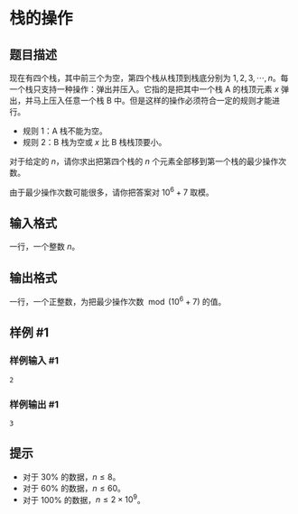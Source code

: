 # 栈的操作

## 题目描述

现在有四个栈，其中前三个为空，第四个栈从栈顶到栈底分别为 $1,2,3,\cdots ,n$。每一个栈只支持一种操作：弹出并压入。它指的是把其中一个栈 A 的栈顶元素 $x$ 弹出，并马上压入任意一个栈 B 中。但是这样的操作必须符合一定的规则才能进行。

- 规则 $1$：A 栈不能为空。
- 规则 $2$：B 栈为空或 $x$ 比 B 栈栈顶要小。

对于给定的 $n$，请你求出把第四个栈的 $n$ 个元素全部移到第一个栈的最少操作次数。

由于最少操作次数可能很多，请你把答案对 $10^6+7$ 取模。


## 输入格式

一行，一个整数 $n$。


## 输出格式

一行，一个正整数，为把最少操作次数 $\bmod (10^6+7)$ 的值。

## 样例 #1

### 样例输入 #1
```
2
```

### 样例输出 #1

```
3
```

## 提示

- 对于 $30\%$ 的数据，$n\le 8$。
- 对于 $60\%$ 的数据，$n\le 60$。
- 对于 $100\%$ 的数据，$n\le 2\times 10^9$。

